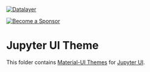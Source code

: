 [![Datalayer](https://assets.datalayer.design/datalayer-25.svg)](https://datalayer.io)

[![Become a Sponsor](https://img.shields.io/static/v1?label=Become%20a%20Sponsor&message=%E2%9D%A4&logo=GitHub&style=flat&color=1ABC9C)](https://github.com/sponsors/datalayer)

# Jupyter UI Theme

This folder contains [Material-UI Themes](https://next.material-ui.com/customization/theming) for [Jupyter UI](https://github.com/datalayer/jupyter-ui).
